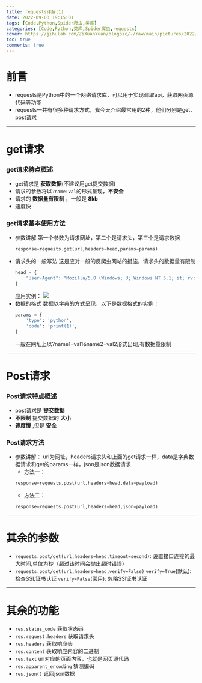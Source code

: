 ```yaml
---
title: requests详解(1)
date: 2022-09-03 19:15:01
tags: [Code,Python,Spider爬虫,类库]
categories: [Code,Python,类库,Spider爬虫,requests]
cover: https://jihulab.com/ZiXuanYuan/blogpic/-/raw/main/pictures/2022/09/3_19_27_12_003.webp
toc: true
comments: true
---
```

# 前言
+ requests是Python中的一个网络请求库，可以用于实现调取api，获取网页源代码等功能
+ requests一共有很多种请求方式，我今天介绍最常用的2种，他们分别是get、post请求

<!--more-->

***

# get请求
### get请求特点概述

+ get请求是 __获取数据__(不建议用get提交数据)
+ 请求的参数将以````?name:val````的形式呈现，__不安全__
+ 请求的 __数据量有限制__  ，一般是 __8kb__
+ 速度快

### get请求基本使用方法

- 参数讲解
    第一个参数为请求网址，第二个是请求头，第三个是请求数据
    ```` Python
    response=requests.get(url,headers=head,params=params)
    ````
- 请求头的一般写法
    这是应对一般的反爬虫网站的措施，请求头的数据量有限制
    ```` Python
    head = {
        "User-Agent": "Mozilla/5.0 (Windows; U; Windows NT 5.1; it; rv:1.8.1.11) Gecko/20071127 Firefox/2.0.0.11"
    }
    ````
    应用实例：
    ![](https://jihulab.com/ZiXuanYuan/blogpic/-/raw/main/pictures/2022/09/3_19_49_23_get%E8%AF%B7%E6%B1%82web%E5%AE%9E%E4%BE%8B.png)
- 数据的格式
    数据以字典的方式呈现，以下是数据格式的实例：
    ```` Python
    params = {
        'type': 'python',
        'code': 'print(1)',
    }
    ````
    一般在网址上以?name1=val1&name2=val2形式出现,有数据量限制

***

# Post请求

### Post请求特点概述

+ post请求是 __提交数据__
+ __不限制__ 提交数据的 __大小__
+ __速度慢__ ,但是 __安全__

### Post请求方法
- 参数讲解：
    url为网址，headers请求头和上面的get请求一样，data是字典数据请求和get的params一样，json是json数据请求
    + 方法一：
    ```` Python
    response=requests.post(url,headers=head,data=payload)
    ````
    + 方法二：
    ```` Python
    response=requests.post(url,headers=head,json=payload)
    ````
***

# 其余的参数
+ ````requests.post/get(url,headers=head,timeout=second)````:
  设置接口连接的最大时间,单位为秒（超过该时间会抛出超时错误）
+ ````requests.post/get(url,headers=head,verify=False)````
  ````verify=True````(默认): 检查SSL证书认证  ````verify=False````(常用): 忽略SSl证书认证

***

# 其余的功能
+ ````res.status_code```` 获取状态码
+ ````res.request.headers```` 获取请求头
+ ````res.headers```` 获取响应头
+ ````res.content```` 获取响应内容的二进制
+ ````res.text```` url对应的页面内容，也就是网页源代码
+ ````res.apparent_encoding```` 猜测编码
+ ````res.json()```` 返回json数据